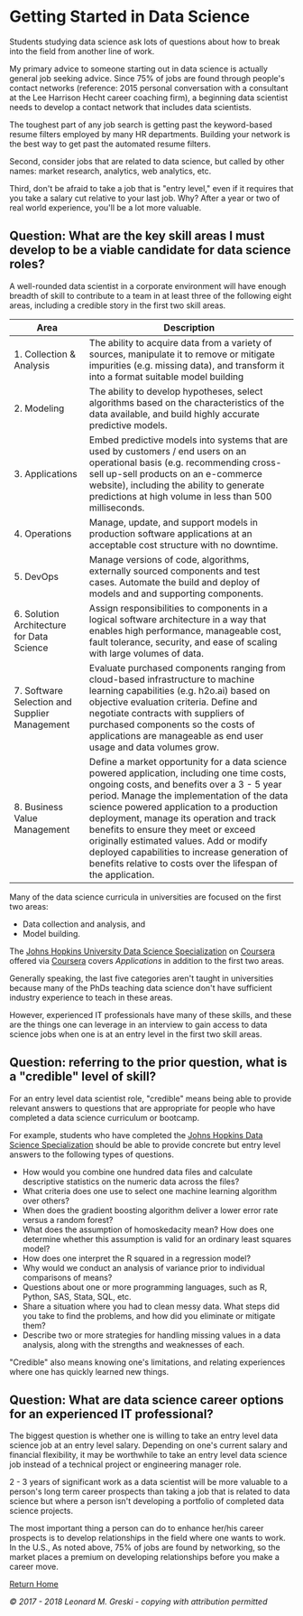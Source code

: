# Getting Started in Data Science

Students studying data science ask lots of questions about how to break into the field from another line of work.

My primary advice to someone starting out in data science is actually general job seeking advice. Since 75% of jobs are found through people's contact networks (reference: 2015 personal conversation with a consultant at the Lee Harrison Hecht career coaching firm), a beginning data scientist needs to develop a contact network that includes data scientists.

The toughest part of any job search is getting past the keyword-based resume filters employed by many HR departments. Building your network is the best way to get past the automated resume filters.

Second, consider jobs that are related to data science, but called by other names: market research, analytics, web analytics, etc.

Third, don't be afraid to take a job that is "entry level," even if it requires that you take a salary cut relative to your last job. Why? After a year or two of real world experience, you'll be a lot more valuable.

## Question: What are the key skill areas I must develop to be a viable candidate for data science roles?

A well-rounded data scientist in a corporate environment will have enough breadth of skill to contribute to a team in at least three of the following eight areas, including a credible story in the first two skill areas.

|Area|Description|
|------------|-----------|
|1. Collection & Analysis|The ability to acquire data from a variety of sources, manipulate it to remove or mitigate impurities (e.g. missing data), and transform it into a format suitable model building|
|2. Modeling|The ability to develop hypotheses, select algorithms based on the characteristics of the data available, and build highly accurate predictive models.|
|3. Applications|Embed predictive models into systems that are used by customers / end users on an operational basis (e.g. recommending cross-sell up-sell products on an e-commerce website), including the ability to generate predictions at high volume in less than 500 milliseconds.|
|4. Operations|Manage, update, and support models in production software applications at an acceptable cost structure with no downtime.|
|5. DevOps|Manage versions of code, algorithms, externally sourced components and test cases. Automate the build and deploy of models and and supporting components.|
|6. Solution Architecture for Data Science|Assign responsibilities to components in a logical software architecture in a way that enables high performance, manageable cost, fault tolerance, security, and ease of scaling with large volumes of data.|
|7. Software Selection and Supplier Management|Evaluate purchased components ranging from cloud-based infrastructure to machine learning capabilities (e.g. h2o.ai) based on objective evaluation criteria. Define and negotiate contracts with suppliers of purchased components so the costs of applications are manageable as end user usage and data volumes grow.|
|8. Business Value Management|Define a market opportunity for a data science powered application, including one time costs, ongoing costs, and benefits over a 3 - 5 year period. Manage the implementation of the data science powered application to a production deployment, manage its operation and track benefits to ensure they meet or exceed originally estimated values. Add or modify deployed capabilities to increase generation of benefits relative to costs over the lifespan of the application.|



Many of the data science curricula in universities are focused on the first two areas:

* Data collection and analysis, and
* Model building.

The [Johns Hopkins University Data Science Specialization](http://bit.ly/2czgkI7) on [Coursera](http://bit.ly/2fHV3uo) offered via [Coursera](http://coursera.org) covers *Applications* in addition to the first two areas.

Generally speaking, the last five categories aren't taught in universities because many of the PhDs teaching data science don't have sufficient industry experience to teach in these areas.

However, experienced IT professionals have many of these skills, and these are the things one can leverage in an interview to gain access to data science jobs when one is at an entry level in the first two skill areas.


## Question: referring to the prior question, what is a "credible" level of skill?

For an entry level data scientist role, "credible" means being able to provide relevant answers to questions that are appropriate for people who have completed a data science curriculum or bootcamp.  

For example, students who have completed the [Johns Hopkins Data Science Specialization](http://bit.ly/2czgkI7) should be able to provide concrete but entry level answers to the following types of questions.

* How would you combine one hundred data files and calculate descriptive statistics on the numeric data across the files?
* What criteria does one use to select one machine learning algorithm over others?
* When does the gradient boosting algorithm deliver a lower error rate versus a random forest?
* What does the assumption of homoskedacity mean? How does one determine whether this assumption is valid for an ordinary least squares model?
* How does one interpret the R squared in a regression model?
* Why would we conduct an analysis of variance prior to individual comparisons of means?
* Questions about one or more programming languages, such as R, Python, SAS, Stata, SQL, etc.
* Share a situation where you had to clean messy data. What steps did you take to find the problems, and how did you eliminate or mitigate them?
* Describe two or more strategies for handling missing values in a data analysis, along with the strengths and weaknesses of each.

"Credible" also means knowing one's limitations, and relating experiences where one has quickly learned new things. 

## Question: What are data science career options for an experienced IT professional?

The biggest question is whether one is willing to take an entry level data science job at an entry level salary. Depending on one's current salary and financial flexibility, it may be worthwhile to take an entry level data science job instead of a technical project or engineering manager role.

2 - 3 years of significant work as a data scientist will be more valuable to a person's long term career prospects than taking a job that is related to data science but where a person isn't developing a portfolio of completed data science projects.  

The most important thing a person can do to enhance her/his career prospects is to develop relationships in the field where one wants to work. In the U.S., As noted above, 75% of jobs are found by networking, so the market places a premium on developing relationships before you make a career move.


[Return Home](http://bit.ly/2ouaZTF)

*© 2017 - 2018 Leonard M. Greski - copying with attribution permitted* 
